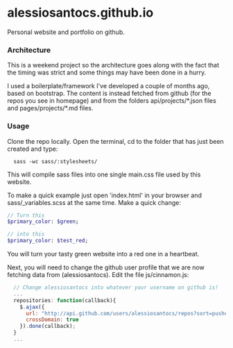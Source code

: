# alessiosantocs.github.io
Personal website and portfolio on github.

### Architecture
This is a weekend project so the architecture goes along with the fact that the timing was strict and some things may have been done in a hurry.

I used a boilerplate/framework I've developed a couple of months ago, based on bootstrap. The content is instead fetched from github (for the repos you see in homepage) and from the folders api/projects/\*.json files and pages/projects/\*.md files.

### Usage
Clone the repo locally. Open the terminal, cd to the folder that has just been created and type:

```
  sass -wc sass/:stylesheets/
```

This will compile sass files into one single main.css file used by this website.

To make a quick example just open 'index.html' in your browser and sass/\_variables.scss at the same time.
Make a quick change:

```sass
// Turn this
$primary_color: $green;

// into this
$primary_color: $test_red;
```

You will turn your tasty green website into a red one in a heartbeat.

Next, you will need to change the github user profile that we are now fetching data from (alessiosantocs).
Edit the file js/cinnamon.js:

```javascript
  // Change alessiosantocs into whatever your username on github is!
  ...
  repositories: function(callback){
    $.ajax({
      url: "http://api.github.com/users/alessiosantocs/repos?sort=pushed",
      crossDomain: true
    }).done(callback);
  }
  ...
```
